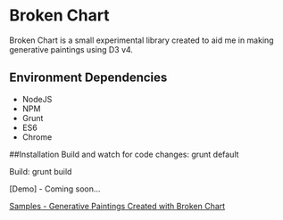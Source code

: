 # Broken Chart
Broken Chart is a small experimental library created to aid me in making generative paintings using D3 v4.
## Environment Dependencies
- NodeJS
- NPM
- Grunt
- ES6
- Chrome

##Installation
Build and watch for code changes:
grunt default 

Build: grunt build

[Demo] - Coming soon...

[Samples - Generative Paintings Created with Broken Chart ](https://society6.com/vutronic)

